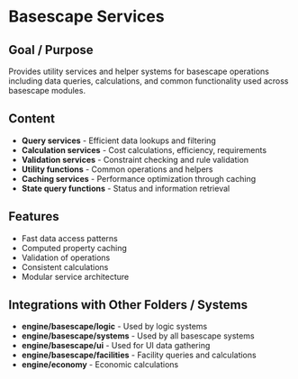 # Basescape Services

## Goal / Purpose
Provides utility services and helper systems for basescape operations including data queries, calculations, and common functionality used across basescape modules.

## Content
- **Query services** - Efficient data lookups and filtering
- **Calculation services** - Cost calculations, efficiency, requirements
- **Validation services** - Constraint checking and rule validation
- **Utility functions** - Common operations and helpers
- **Caching services** - Performance optimization through caching
- **State query functions** - Status and information retrieval

## Features
- Fast data access patterns
- Computed property caching
- Validation of operations
- Consistent calculations
- Modular service architecture

## Integrations with Other Folders / Systems
- **engine/basescape/logic** - Used by logic systems
- **engine/basescape/systems** - Used by all basescape systems
- **engine/basescape/ui** - Used for UI data gathering
- **engine/basescape/facilities** - Facility queries and calculations
- **engine/economy** - Economic calculations
